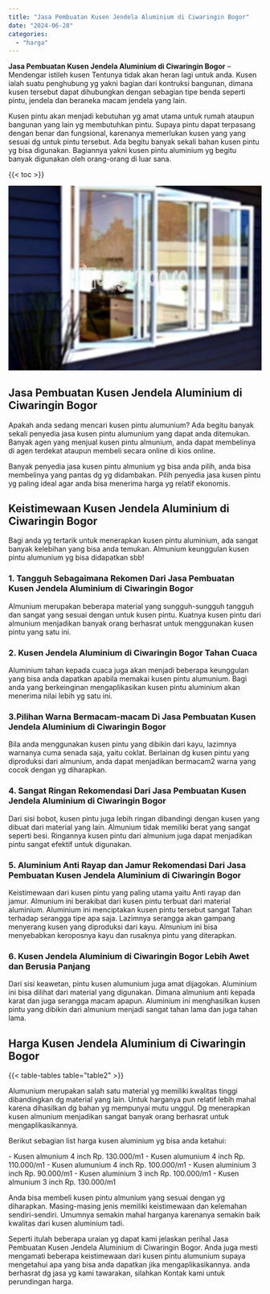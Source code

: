 ```yaml
---
title: "Jasa Pembuatan Kusen Jendela Aluminium di Ciwaringin Bogor"
date: "2024-06-28"
categories: 
  - "harga"
---
```


**Jasa Pembuatan Kusen Jendela Aluminium di Ciwaringin Bogor** – Mendengar istileh kusen Tentunya tidak akan heran lagi untuk anda. Kusen ialah suatu penghubung yg yakni bagian dari kontruksi bangunan, dimana kusen tersebut dapat dihubungkan dengan sebagian tipe benda seperti pintu, jendela dan beraneka macam jendela yang lain.

Kusen pintu akan menjadi kebutuhan yg amat utama untuk rumah ataupun bangunan yang lain yg membutuhkan pintu. Supaya pintu dapat terpasang dengan benar dan fungsional, karenanya memerlukan kusen yang yang sesuai dg untuk pintu tersebut. Ada begitu banyak sekali bahan kusen pintu yg bisa digunakan. Bagiannya yakni kusen pintu aluminium yg begitu banyak digunakan oleh orang-orang di luar sana.

{{< toc >}}

![Jasa Pembuatan Kusen Jendela Aluminium di Ciwaringin Bogor](/images/harga-kusen-jendela-alumunium-19.png)

## Jasa Pembuatan Kusen Jendela Aluminium di Ciwaringin Bogor

Apakah anda sedang mencari kusen pintu alumunium? Ada begitu banyak sekali penyedia jasa kusen pintu alumunium yang dapat anda ditemukan. Banyak agen yang menjual kusen pintu almunium, anda dapat membelinya di agen terdekat ataupun membeli secara online di kios online.

Banyak penyedia jasa kusen pintu almunium yg bisa anda pilih, anda bisa membelinya yang pantas dg yg didambakan. Pilih penyedia jasa kusen pintu yg paling ideal agar anda bisa menerima harga yg relatif ekonomis.

## Keistimewaan Kusen Jendela Aluminium di Ciwaringin Bogor

Bagi anda yg tertarik untuk menerapkan kusen pintu aluminium, ada sangat banyak kelebihan yang bisa anda temukan. Almunium keunggulan kusen pintu alumunium yg bisa didapatkan sbb!

### 1\. Tangguh Sebagaimana Rekomen Dari Jasa Pembuatan Kusen Jendela Aluminium di Ciwaringin Bogor

Almunium merupakan beberapa material yang sungguh-sungguh tangguh dan sangat yang sesuai dengan untuk kusen pintu. Kuatnya kusen pintu dari almunium menjadikan banyak orang berhasrat untuk menggunakan kusen pintu yang satu ini.

### 2\. Kusen Jendela Aluminium di Ciwaringin Bogor Tahan Cuaca

Aluminium tahan kepada cuaca juga akan menjadi beberapa keunggulan yang bisa anda dapatkan apabila memakai kusen pintu alumunium. Bagi anda yang berkeinginan mengaplikasikan kusen pintu aluminium akan menerima nilai lebih yg satu ini.

### 3.Pilihan Warna Bermacam-macam Di Jasa Pembuatan Kusen Jendela Aluminium di Ciwaringin Bogor

Bila anda menggunakan kusen pintu yang dibikin dari kayu, lazimnya warnanya cuma senada saja, yaitu coklat. Berlainan dg kusen pintu yang diproduksi dari almunium, anda dapat menjadikan bermacam2 warna yang cocok dengan yg diharapkan.

### 4\. Sangat Ringan Rekomendasi Dari Jasa Pembuatan Kusen Jendela Aluminium di Ciwaringin Bogor

Dari sisi bobot, kusen pintu juga lebih ringan dibandingi dengan kusen yang dibuat dari material yang lain. Almunium tidak memiliki berat yang sangat seperti besi. Ringannya kusen pintu dari almunium juga dapat menjadikan pintu sangat efektif untuk digunakan.

### 5\. Aluminium Anti Rayap dan Jamur Rekomendasi Dari Jasa Pembuatan Kusen Jendela Aluminium di Ciwaringin Bogor

Keistimewaan dari kusen pintu yang paling utama yaitu Anti rayap dan jamur. Almunium ini berakibat dari kusen pintu terbuat dari material aluminium. Aluminium ini menciptakan kusen pintu tersebut sangat Tahan terhadap serangga tipe apa saja. Lazimnya serangga akan gampang menyerang kusen yang diproduksi dari kayu. Almunium ini bisa menyebabkan keroposnya kayu dan rusaknya pintu yang diterapkan.

### 6\. Kusen Jendela Aluminium di Ciwaringin Bogor Lebih Awet dan Berusia Panjang

Dari sisi keawetan, pintu kusen alumunium juga amat dijagokan. Aluminium ini bisa dilihat dari material yang digunakan. Dimana almunium anti kepada karat dan juga serangga macam apapun. Aluminium ini menghasilkan kusen pintu yang dibikin dari almunium menjadi sangat tahan lama dan juga tahan lama.

## Harga Kusen Jendela Aluminium di Ciwaringin Bogor

{{< table-tables table="table2" >}}

Alumunium merupakan salah satu material yg memiliki kwalitas tinggi dibandingkan dg material yang lain. Untuk harganya pun relatif lebih mahal karena dihasilkan dg bahan yg mempunyai mutu unggul. Dg menerapkan kusen almunium menjadikan sangat banyak orang berhasrat untuk mengaplikasikannya.

Berikut sebagian list harga kusen aluminium yg bisa anda ketahui:

\- Kusen almunium 4 inch Rp. 130.000/m1 - Kusen alumunium 4 inch Rp. 110.000/m1 - Kusen alumunium 4 inch Rp. 100.000/m1 - Kusen aluminium 3 inch Rp. 90.000/m1 - Kusen aluminium 3 inch Rp. 100.000/m1 - Kusen almunium 3 inch Rp. 130.000/m1

Anda bisa membeli kusen pintu almunium yang sesuai dengan yg diharapkan. Masing-masing jenis memiliki keistimewaan dan kelemahan sendiri-sendiri. Umumnya semakin mahal harganya karenanya semakin baik kwalitas dari kusen aluminium tadi.

Seperti itulah beberapa uraian yg dapat kami jelaskan perihal Jasa Pembuatan Kusen Jendela Aluminium di Ciwaringin Bogor. Anda juga mesti mengamati beberapa keistimewaan dari kusen pintu alumunium supaya mengetahui apa yang bisa anda dapatkan jika mengaplikasikannya. anda berhasrat dg jasa yg kami tawarakan, silahkan Kontak kami untuk perundingan harga.
